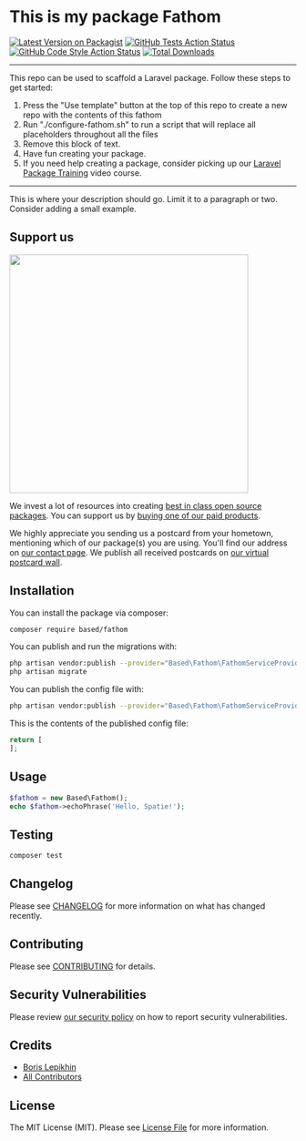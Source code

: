 # This is my package Fathom

[![Latest Version on Packagist](https://img.shields.io/packagist/v/based/fathom.svg?style=flat-square)](https://packagist.org/packages/based/fathom)
[![GitHub Tests Action Status](https://img.shields.io/github/workflow/status/based/fathom/run-tests?label=tests)](https://github.com/based/fathom/actions?query=workflow%3Arun-tests+branch%3Amain)
[![GitHub Code Style Action Status](https://img.shields.io/github/workflow/status/based/fathom/Check%20&%20fix%20styling?label=code%20style)](https://github.com/based/fathom/actions?query=workflow%3A"Check+%26+fix+styling"+branch%3Amain)
[![Total Downloads](https://img.shields.io/packagist/dt/based/fathom.svg?style=flat-square)](https://packagist.org/packages/based/fathom)

---
This repo can be used to scaffold a Laravel package. Follow these steps to get started:

1. Press the "Use template" button at the top of this repo to create a new repo with the contents of this fathom
2. Run "./configure-fathom.sh" to run a script that will replace all placeholders throughout all the files
3. Remove this block of text.
4. Have fun creating your package.
5. If you need help creating a package, consider picking up our <a href="https://laravelpackage.training">Laravel Package Training</a> video course.
---

This is where your description should go. Limit it to a paragraph or two. Consider adding a small example.

## Support us

[<img src="https://github-ads.s3.eu-central-1.amazonaws.com/fathom.jpg?t=1" width="419px" />](https://spatie.be/github-ad-click/fathom)

We invest a lot of resources into creating [best in class open source packages](https://spatie.be/open-source). You can support us by [buying one of our paid products](https://spatie.be/open-source/support-us).

We highly appreciate you sending us a postcard from your hometown, mentioning which of our package(s) you are using. You'll find our address on [our contact page](https://spatie.be/about-us). We publish all received postcards on [our virtual postcard wall](https://spatie.be/open-source/postcards).

## Installation

You can install the package via composer:

```bash
composer require based/fathom
```

You can publish and run the migrations with:

```bash
php artisan vendor:publish --provider="Based\Fathom\FathomServiceProvider" --tag="fathom-migrations"
php artisan migrate
```

You can publish the config file with:
```bash
php artisan vendor:publish --provider="Based\Fathom\FathomServiceProvider" --tag="fathom-config"
```

This is the contents of the published config file:

```php
return [
];
```

## Usage

```php
$fathom = new Based\Fathom();
echo $fathom->echoPhrase('Hello, Spatie!');
```

## Testing

```bash
composer test
```

## Changelog

Please see [CHANGELOG](CHANGELOG.md) for more information on what has changed recently.

## Contributing

Please see [CONTRIBUTING](.github/CONTRIBUTING.md) for details.

## Security Vulnerabilities

Please review [our security policy](../../security/policy) on how to report security vulnerabilities.

## Credits

- [Boris Lepikhin](https://github.com/lepikhinb)
- [All Contributors](../../contributors)

## License

The MIT License (MIT). Please see [License File](LICENSE.md) for more information.
